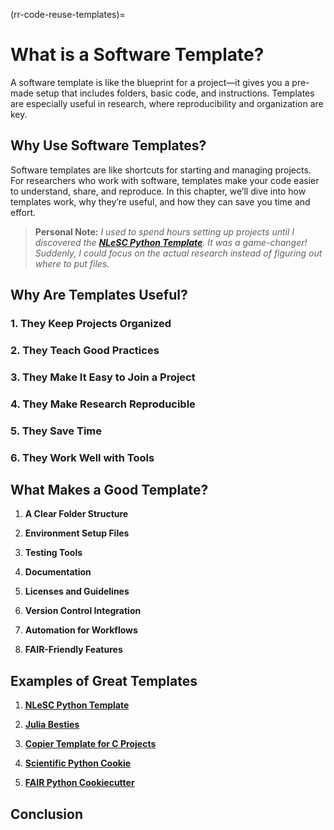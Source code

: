 (rr-code-reuse-templates)=
# What is a Software Template?

A software template is like the blueprint for a project—it gives you a pre-made setup that includes folders, basic code, and instructions. Templates are especially useful in research, where reproducibility and organization are key.

## Why Use Software Templates?

Software templates are like shortcuts for starting and managing projects. For researchers who work with software, templates make your code easier to understand, share, and reproduce. In this chapter, we’ll dive into how templates work, why they’re useful, and how they can save you time and effort.

> **Personal Note:** *I used to spend hours setting up projects until I discovered the [**NLeSC Python Template**](https://github.com/NLeSC/python-template). It was a game-changer! Suddenly, I could focus on the actual research instead of figuring out where to put files.*

## Why Are Templates Useful?

### 1. **They Keep Projects Organized**

### 2. **They Teach Good Practices**

### 3. **They Make It Easy to Join a Project**

### 4. **They Make Research Reproducible**

### 5. **They Save Time**

### 6. **They Work Well with Tools**


## What Makes a Good Template?

1. **A Clear Folder Structure**  

2. **Environment Setup Files**  

3. **Testing Tools**  

4. **Documentation**  

5. **Licenses and Guidelines**  

6. **Version Control Integration**  

7. **Automation for Workflows**  

8. **FAIR-Friendly Features**  


## Examples of Great Templates

1. [**NLeSC Python Template**](https://github.com/NLeSC/python-template)  

1. [**Julia Besties**](https://github.com/JuliaBesties)

1. [**Copier Template for C Projects**](https://github.com/jspaaks/copier-template-for-c-projects)  

1. [**Scientific Python Cookie**](https://github.com/scientific-python/cookie)

1. [**FAIR Python Cookiecutter**](https://github.com/Materials-Data-Science-and-Informatics/fair-python-cookiecutter)  


## Conclusion
